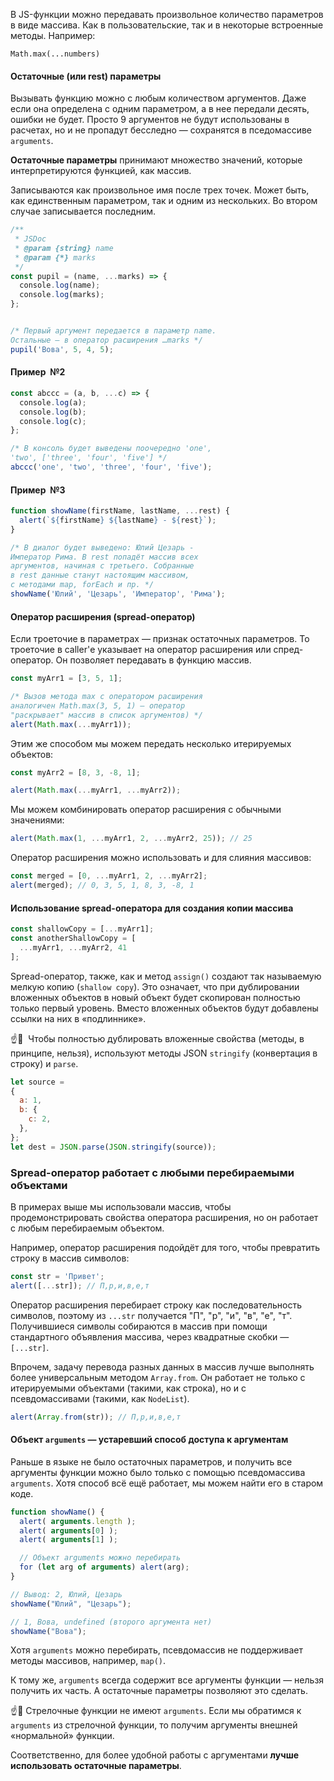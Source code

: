В JS-функции можно передавать произвольное количество параметров в виде массива. Как в пользовательские, так и в некоторые встроенные методы. Например:

`Math.max(...numbers)`

#### Остаточные (или rest) параметры

Вызывать функцию можно с любым количеством аргументов. Даже если она определена с одним параметром, а в нее передали десять, ошибки не будет. Просто 9 аргументов не будут использованы в расчетах, но и не пропадут бесследно — сохранятся в пседомассиве `arguments`.

**Остаточные параметры** принимают множество значений, которые интерпретируются функцией, как массив.

Записываются как произвольное имя после трех точек. Может быть, как единственным параметром, так и одним из нескольких. Во втором случае записывается последним.

```javascript
/**
 * JSDoc
 * @param {string} name
 * @param {*} marks
 */
const pupil = (name, ...marks) => {
  console.log(name);
  console.log(marks);
};


/* Первый аргумент передается в параметр name.
Остальные — в оператор расширения …marks */
pupil('Вова', 5, 4, 5);
```

#### Пример  №2

```javascript
const abccc = (a, b, ...c) => {
  console.log(a);
  console.log(b);
  console.log(c);
};

/* В консоль будет выведены поочередно 'one',
'two', ['three', 'four', 'five'] */
abccc('one', 'two', 'three', 'four', 'five');
```

#### Пример  №3

```javascript
function showName(firstName, lastName, ...rest) {
  alert(`${firstName} ${lastName} - ${rest}`);
}

/* В диалог будет выведено: Юлий Цезарь -
Император Рима. В rest попадёт массив всех
аргументов, начиная с третьего. Собранные
в rest данные станут настоящим массивом,
с методами map, forEach и пр. */
showName('Юлий', 'Цезарь', 'Император', 'Рима');
```

#### Оператор расширения (spread-оператор)

Если троеточие в параметрах — признак остаточных параметров. То троеточие в caller'е указывает на оператор расширения или спред-оператор. Он позволяет передавать в функцию массив.

```javascript
const myArr1 = [3, 5, 1];

/* Вызов метода max с оператором расширения
аналогичен Math.max(3, 5, 1) — оператор
"раскрывает" массив в список аргументов) */
alert(Math.max(...myArr1));
```

Этим же способом мы можем передать несколько итерируемых объектов:

```javascript
const myArr2 = [8, 3, -8, 1];

alert(Math.max(...myArr1, ...myArr2));
```

Мы можем комбинировать оператор расширения с обычными значениями:

```javascript
alert(Math.max(1, ...myArr1, 2, ...myArr2, 25)); // 25
```

Оператор расширения можно использовать и для слияния массивов:

```javascript
const merged = [0, ...myArr1, 2, ...myArr2];
alert(merged); // 0, 3, 5, 1, 8, 3, -8, 1
```

#### Использование spread-оператора для создания копии массива

```javascript
const shallowCopy = [...myArr1];
const anotherShallowCopy = [
  ...myArr1, ...myArr2, 41
];
```

Spread-оператор, также, как и метод `assign()` создают так называемую мелкую копию (`shallow copy`). Это означает, что при дублировании вложенных объектов в новый объект будет скопирован полностью только первый уровень. Вместо вложенных объектов будут добавлены ссылки на них в «подлиннике».

☝️🧐  Чтобы полностью дублировать вложенные свойства (методы, в принципе, нельзя), используют методы JSON `stringify` (конвертация в строку) и `parse`.

```js
let source =
{
  a: 1,
  b: {
    c: 2,
  },
};
let dest = JSON.parse(JSON.stringify(source));
```

### Spread-оператор работает с любыми перебираемыми объектами

В примерах выше мы использовали массив, чтобы продемонстрировать свойства оператора расширения, но он работает с любым перебираемым объектом.

Например, оператор расширения подойдёт для того, чтобы превратить строку в массив символов:

```javascript
const str = 'Привет';
alert([...str]); // П,р,и,в,е,т
```

Оператор расширения перебирает строку как последовательность символов, поэтому из `...str` получается "П", "р", "и", "в", "е", "т". Получившиеся символы собираются в массив при помощи стандартного объявления массива, через квадратные скобки — `[...str]`.

Впрочем, задачу перевода разных данных в массив лучше выполнять более универсальным методом `Array.from`. Он работает не только с итерируемыми объектами (такими, как строка), но и с псевдомассивами (такими, как `NodeList`).

```javascript
alert(Array.from(str)); // П,р,и,в,е,т
```

#### Объект `arguments` — устаревший способ доступа к аргументам

Раньше в языке не было остаточных параметров, и получить все аргументы функции можно было только с помощью псевдомассива `arguments`. Хотя способ всё ещё работает, мы можем найти его в старом коде.

```javascript
function showName() {
  alert( arguments.length );
  alert( arguments[0] );
  alert( arguments[1] );

  // Объект arguments можно перебирать
  for (let arg of arguments) alert(arg);
}

// Вывод: 2, Юлий, Цезарь
showName("Юлий", "Цезарь");

// 1, Вова, undefined (второго аргумента нет)
showName("Вова");
```

Хотя `arguments` можно перебирать, псевдомассив не поддерживает методы массивов, например, `map()`.

К тому же, `arguments` всегда содержит все аргументы функции — нельзя получить их часть. А остаточные параметры позволяют это сделать.

☝️🧐 Стрелочные функции не имеют `arguments`. Если мы обратимся к `arguments` из стрелочной функции, то получим аргументы внешней «нормальной» функции.

Соответственно, для более удобной работы с аргументами **лучше использовать остаточные параметры**.
